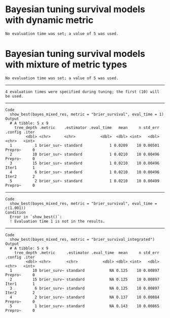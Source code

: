# Bayesian tuning survival models with dynamic metric

    No evaluation time was set; a value of 5 was used.

# Bayesian tuning survival models with mixture of metric types

    No evaluation time was set; a value of 5 was used.

---

    4 evaluation times were specified during tuning; the first (10) will be used.

---

    Code
      show_best(bayes_mixed_res, metric = "brier_survival", eval_time = 1)
    Output
      # A tibble: 5 x 9
        tree_depth .metric    .estimator .eval_time   mean     n std_err .config .iter
             <dbl> <chr>      <chr>           <dbl>  <dbl> <int>   <dbl> <chr>   <int>
      1          1 brier_sur~ standard            1 0.0209    10 0.00501 Prepro~     0
      2         10 brier_sur~ standard            1 0.0210    10 0.00496 Prepro~     0
      3         15 brier_sur~ standard            1 0.0210    10 0.00496 Iter1       1
      4          6 brier_sur~ standard            1 0.0210    10 0.00496 Iter2       2
      5          2 brier_sur~ standard            1 0.0210    10 0.00499 Prepro~     0

---

    Code
      show_best(bayes_mixed_res, metric = "brier_survival", eval_time = c(1.001))
    Condition
      Error in `show_best()`:
      ! Evaluation time 1 is not in the results.

---

    Code
      show_best(bayes_mixed_res, metric = "brier_survival_integrated")
    Output
      # A tibble: 5 x 9
        tree_depth .metric     .estimator .eval_time  mean     n std_err .config .iter
             <dbl> <chr>       <chr>           <dbl> <dbl> <int>   <dbl> <chr>   <int>
      1         10 brier_surv~ standard           NA 0.125    10 0.00897 Prepro~     0
      2         15 brier_surv~ standard           NA 0.125    10 0.00897 Iter1       1
      3          6 brier_surv~ standard           NA 0.125    10 0.00897 Iter2       2
      4          2 brier_surv~ standard           NA 0.137    10 0.00884 Prepro~     0
      5          1 brier_surv~ standard           NA 0.143    10 0.00865 Prepro~     0

